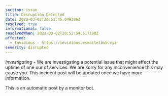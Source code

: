 ```yaml
---
section: issue
title: Disruption Detected
date: 2022-03-02T20:51:45.049386Z
resolved: true
informational: false
resolvedWhen: 2022-03-02T20:52:54.517190Z
affected:
  - Invidious - https://invidious.esmailelbob.xyz
severity: disrupted
---
```

*Investigating* - We are investigating a potential issue that might affect the uptime of one our of services. We are sorry for any inconvenience this may cause you. This incident post will be updated once we have more information.

This is an automatic post by a monitor bot.
        